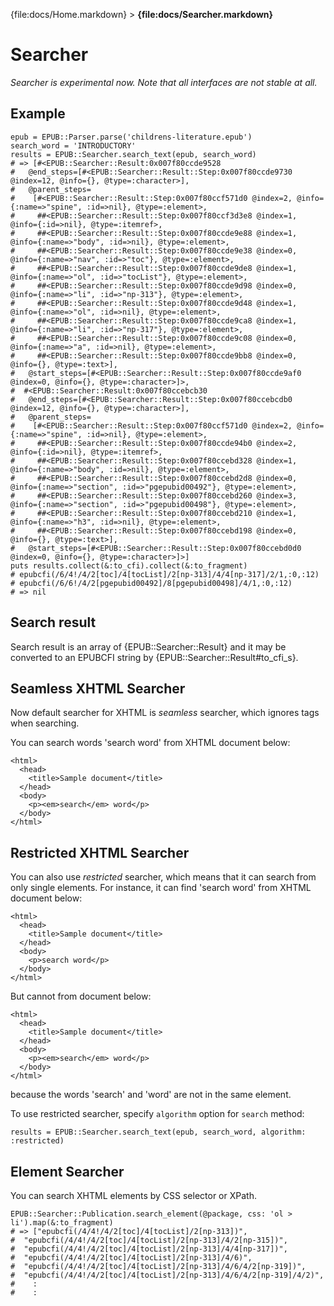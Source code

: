 {file:docs/Home.markdown} > **{file:docs/Searcher.markdown}**

Searcher
========

*Searcher is experimental now. Note that all interfaces are not stable at all.*

Example
-------

    epub = EPUB::Parser.parse('childrens-literature.epub')
    search_word = 'INTRODUCTORY'
    results = EPUB::Searcher.search_text(epub, search_word)
    # => [#<EPUB::Searcher::Result:0x007f80ccde9528
    #   @end_steps=[#<EPUB::Searcher::Result::Step:0x007f80ccde9730 @index=12, @info={}, @type=:character>],
    #   @parent_steps=
    #    [#<EPUB::Searcher::Result::Step:0x007f80ccf571d0 @index=2, @info={:name=>"spine", :id=>nil}, @type=:element>,
    #     ##<EPUB::Searcher::Result::Step:0x007f80ccf3d3e8 @index=1, @info={:id=>nil}, @type=:itemref>,
    #     ##<EPUB::Searcher::Result::Step:0x007f80ccde9e88 @index=1, @info={:name=>"body", :id=>nil}, @type=:element>,
    #     ##<EPUB::Searcher::Result::Step:0x007f80ccde9e38 @index=0, @info={:name=>"nav", :id=>"toc"}, @type=:element>,
    #     ##<EPUB::Searcher::Result::Step:0x007f80ccde9de8 @index=1, @info={:name=>"ol", :id=>"tocList"}, @type=:element>,
    #     ##<EPUB::Searcher::Result::Step:0x007f80ccde9d98 @index=0, @info={:name=>"li", :id=>"np-313"}, @type=:element>,
    #     ##<EPUB::Searcher::Result::Step:0x007f80ccde9d48 @index=1, @info={:name=>"ol", :id=>nil}, @type=:element>,
    #     ##<EPUB::Searcher::Result::Step:0x007f80ccde9ca8 @index=1, @info={:name=>"li", :id=>"np-317"}, @type=:element>,
    #     ##<EPUB::Searcher::Result::Step:0x007f80ccde9c08 @index=0, @info={:name=>"a", :id=>nil}, @type=:element>,
    #     ##<EPUB::Searcher::Result::Step:0x007f80ccde9bb8 @index=0, @info={}, @type=:text>],
    #   @start_steps=[#<EPUB::Searcher::Result::Step:0x007f80ccde9af0 @index=0, @info={}, @type=:character>]>,
    #  #<EPUB::Searcher::Result:0x007f80ccebcb30
    #   @end_steps=[#<EPUB::Searcher::Result::Step:0x007f80ccebcdb0 @index=12, @info={}, @type=:character>],
    #   @parent_steps=
    #    [#<EPUB::Searcher::Result::Step:0x007f80ccf571d0 @index=2, @info={:name=>"spine", :id=>nil}, @type=:element>,
    #     ##<EPUB::Searcher::Result::Step:0x007f80ccde94b0 @index=2, @info={:id=>nil}, @type=:itemref>,
    #     ##<EPUB::Searcher::Result::Step:0x007f80ccebd328 @index=1, @info={:name=>"body", :id=>nil}, @type=:element>,
    #     ##<EPUB::Searcher::Result::Step:0x007f80ccebd2d8 @index=0, @info={:name=>"section", :id=>"pgepubid00492"}, @type=:element>,
    #     ##<EPUB::Searcher::Result::Step:0x007f80ccebd260 @index=3, @info={:name=>"section", :id=>"pgepubid00498"}, @type=:element>,
    #     ##<EPUB::Searcher::Result::Step:0x007f80ccebd210 @index=1, @info={:name=>"h3", :id=>nil}, @type=:element>,
    #     ##<EPUB::Searcher::Result::Step:0x007f80ccebd198 @index=0, @info={}, @type=:text>],
    #   @start_steps=[#<EPUB::Searcher::Result::Step:0x007f80ccebd0d0 @index=0, @info={}, @type=:character>]>]
    puts results.collect(&:to_cfi).collect(&:to_fragment)
    # epubcfi(/6/4!/4/2[toc]/4[tocList]/2[np-313]/4/4[np-317]/2/1,:0,:12)
    # epubcfi(/6/6!/4/2[pgepubid00492]/8[pgepubid00498]/4/1,:0,:12)
    # => nil

Search result
-------------

Search result is an array of {EPUB::Searcher::Result} and it may be converted to an EPUBCFI string by {EPUB::Searcher::Result#to_cfi_s}.

Seamless XHTML Searcher
-----------------------

Now default searcher for XHTML is *seamless* searcher, which ignores tags when searching.

You can search words 'search word' from XHTML document below:

    <html>
      <head>
        <title>Sample document</title>
      </head>
      <body>
        <p><em>search</em> word</p>
      </body>
    </html>

Restricted XHTML Searcher
-------------------------

You can also use *restricted* searcher, which means that it can search from only single elements. For instance, it can find 'search word' from XHTML document below:

    <html>
      <head>
        <title>Sample document</title>
      </head>
      <body>
        <p>search word</p>
      </body>
    </html>

But cannot from document below:

    <html>
      <head>
        <title>Sample document</title>
      </head>
      <body>
        <p><em>search</em> word</p>
      </body>
    </html>

because the words 'search' and 'word' are not in the same element.

To use restricted searcher, specify `algorithm` option for `search` method:

    results = EPUB::Searcher.search_text(epub, search_word, algorithm: :restricted)

Element Searcher
----------------

You can search XHTML elements by CSS selector or XPath.

    EPUB::Searcher::Publication.search_element(@package, css: 'ol > li').map(&:to_fragment)
    # => ["epubcfi(/4/4!/4/2[toc]/4[tocList]/2[np-313])",
    #  "epubcfi(/4/4!/4/2[toc]/4[tocList]/2[np-313]/4/2[np-315])",
    #  "epubcfi(/4/4!/4/2[toc]/4[tocList]/2[np-313]/4/4[np-317])",
    #  "epubcfi(/4/4!/4/2[toc]/4[tocList]/2[np-313]/4/6)",
    #  "epubcfi(/4/4!/4/2[toc]/4[tocList]/2[np-313]/4/6/4/2[np-319])",
    #  "epubcfi(/4/4!/4/2[toc]/4[tocList]/2[np-313]/4/6/4/2[np-319]/4/2)",
    #    :
    #    :
